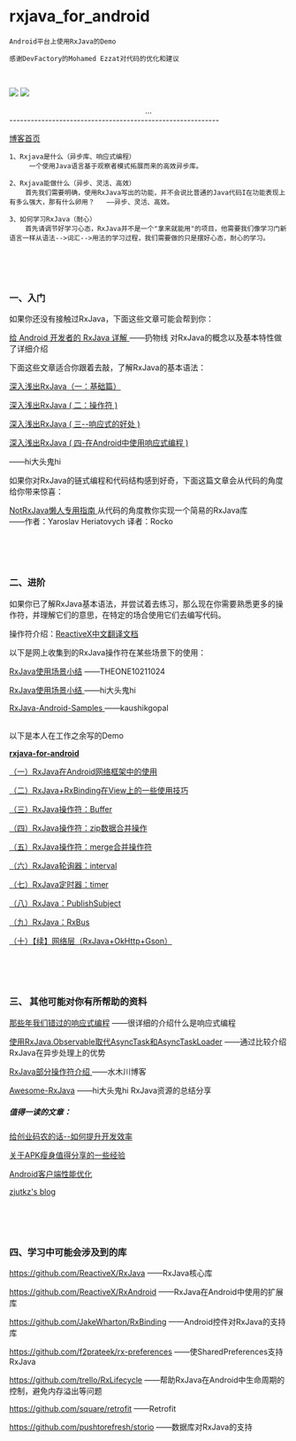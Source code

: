 # rxjava_for_android

	Android平台上使用RxJava的Demo
	
	感谢DevFactory的Mohamed Ezzat对代码的优化和建议
	
	
<br/>

![](http://i.imgur.com/iWI5WxY.gif)
![](http://i.imgur.com/vjXS2pI.gif)

<center>...</center>
-----------------------------------------------------------


[博客首页](http://blog.csdn.net/qq1026291832/article/details/51007490 "博客首页")

	1、Rxjava是什么（异步库、响应式编程）
      	 一个使用Java语言基于观察者模式拓展而来的高效异步库。
     
    2、Rxjava能做什么（异步、灵活、高效）
        首先我们需要明确，使用RxJava写出的功能，并不会说比普通的Java代码I在功能表现上有多么强大，那有什么卵用？	——异步、灵活、高效。
    
    3、如何学习RxJava（耐心）
        首先请调节好学习心态，RxJava并不是一个"拿来就能用"的项目，他需要我们像学习门新语言一样从语法-->词汇-->用法的学习过程，我们需要做的只是摆好心态，耐心的学习。
    
<br/><br/><br/>
### 一、入门
   如果你还没有接触过RxJava，下面这些文章可能会帮到你：
   
 [给 Android 开发者的 RxJava 详解 ](http://gank.io/post/560e15be2dca930e00da1083) ——扔物线   对RxJava的概念以及基本特性做了详细介绍
   
   下面这些文章适合你跟着去敲，了解RxJava的基本语法：

[深入浅出RxJava（一：基础篇）](http://blog.csdn.net/lzyzsd/article/details/41833541)

[深入浅出RxJava ( 二：操作符 )](http://blog.csdn.net/lzyzsd/article/details/44094895)

[深入浅出RxJava ( 三--响应式的好处 )](http://blog.csdn.net/lzyzsd/article/details/44891933)

[深入浅出RxJava ( 四-在Android中使用响应式编程 )](http://blog.csdn.net/lzyzsd/article/details/45033611)

——hi大头鬼hi


如果你对RxJava的链式编程和代码结构感到好奇，下面这篇文章会从代码的角度给你带来惊喜：
   
[NotRxJava懒人专用指南 ](http://www.devtf.cn/?p=323)   从代码的角度教你实现一个简易的RxJava库                       
   ——作者：Yaroslav Heriatovych  译者：Rocko  

<br/><br/><br/>
### 二、进阶
如果你已了解RxJava基本语法，并尝试着去练习，那么现在你需要熟悉更多的操作符，并理解它们的意思，在特定的场合使用它们去编写代码。

操作符介绍：[ReactiveX中文翻译文档](https://mcxiaoke.gitbooks.io/rxdocs/content/index.html)

以下是网上收集到的RxJava操作符在某些场景下的使用：

[RxJava使用场景小结](http://blog.csdn.net/theone10211024/article/details/50435325)                                        ——THEONE10211024

[RxJava使用场景小结 ](http://blog.csdn.net/lzyzsd/article/details/50120801)                                       ——hi大头鬼hi

[RxJava-Android-Samples ](https://github.com/kaushikgopal/RxJava-Android-Samples)                             ——kaushikgopal


<br/>以下是本人在工作之余写的Demo

[<b>rxjava-for-android</b>](https://github.com/cn-ljb/rxjava_for_android)    

[（一）RxJava在Android网络框架中的使用](http://blog.csdn.net/qq1026291832/article/details/51006059)

[（二）RxJava+RxBinding在View上的一些使用技巧](http://blog.csdn.net/qq1026291832/article/details/51006145)

[（三）RxJava操作符：Buffer](http://blog.csdn.net/qq1026291832/article/details/51006385)

[（四）RxJava操作符：zip数据合并操作](http://blog.csdn.net/qq1026291832/article/details/51006451)

[（五）RxJava操作符：merge合并操作符](http://blog.csdn.net/qq1026291832/article/details/51006538)

[（六）RxJava轮询器：interval](http://blog.csdn.net/qq1026291832/article/details/51006613)

[（七）RxJava定时器：timer](http://blog.csdn.net/qq1026291832/article/details/51006705)

[（八）RxJava：PublishSubject](http://blog.csdn.net/qq1026291832/article/details/51006746)

[（九）RxJava：RxBus](http://blog.csdn.net/qq1026291832/article/details/51006825)

[（十）【续】网络层（RxJava+OkHttp+Gson）](http://blog.csdn.net/qq1026291832/article/details/51084960)

<br/><br/><br/>
### 三、 其他可能对你有所帮助的资料

[那些年我们错过的响应式编程](http://www.devtf.cn/?p=174)        ——很详细的介绍什么是响应式编程

[使用RxJava.Observable取代AsyncTask和AsyncTaskLoader](http://www.devtf.cn/?p=114)    ——通过比较介绍RxJava在异步处理上的优势

[RxJava部分操作符介绍 ](http://mushuichuan.com/tags/RxJava/)       ——水木川博客

[Awesome-RxJava](https://github.com/lzyzsd/Awesome-RxJava)               ——hi大头鬼hi     RxJava资源的总结分享
    
##### 值得一读的文章：

[给创业码农的话--如何提升开发效率](http://mp.weixin.qq.com/s?__biz=MzAwNDY1ODY2OQ==&mid=400785752&idx=1&sn=e1c166e7fad0892811c9ca9bca6d1540&scene=23&srcid=0329Nz6yhFIZKbW9emQgjUlM#rd)

[关于APK瘦身值得分享的一些经验](http://zmywly8866.github.io/2015/04/06/decrease-apk-size.html)

[Android客户端性能优化](http://blog.csdn.net/yueqian_scut/article/details/50762649#comments)

[zjutkz's blog](http://zjutkz.net/archives/ "http://zjutkz.net/archives/")

<br/><br/><br/>
### 四、学习中可能会涉及到的库
<a>https://github.com/ReactiveX/RxJava</a>          ——RxJava核心库

<a>https://github.com/ReactiveX/RxAndroid</a>        ——RxJava在Android中使用的扩展库

<a>https://github.com/JakeWharton/RxBinding</a>    ——Android控件对RxJava的支持库

<a>https://github.com/f2prateek/rx-preferences</a>    ——使SharedPreferences支持
RxJava

<a>https://github.com/trello/RxLifecycle</a>                ——帮助RxJava在Android中生命周期的控制，避免内存溢出等问题

<a>https://github.com/square/retrofit</a>                    ——Retrofit

<a>https://github.com/pushtorefresh/storio</a>         ——数据库对RxJava的支持
